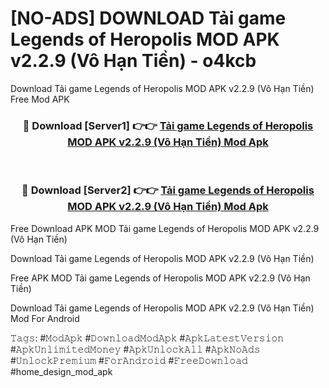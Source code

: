 # [NO-ADS] DOWNLOAD Tải game Legends of Heropolis MOD APK v2.2.9 (Vô Hạn Tiền) - o4kcb
Download Tải game Legends of Heropolis MOD APK v2.2.9 (Vô Hạn Tiền) Free Mod APK

<div align="center">
<h3>🔴 Download [Server1] 👉👉 <a href="https://apk-comot.site?title=Tải_game_Legends_of_Heropolis_MOD_APK_v2.2.9_(Vô_Hạn_Tiền)">Tải game Legends of Heropolis MOD APK v2.2.9 (Vô Hạn Tiền) Mod Apk</a></h3><br>

<h3>🔴 Download [Server2] 👉👉 <a href="https://apk-comot.site?title=Tải_game_Legends_of_Heropolis_MOD_APK_v2.2.9_(Vô_Hạn_Tiền)">Tải game Legends of Heropolis MOD APK v2.2.9 (Vô Hạn Tiền) Mod Apk</a></h3>
</div>


Free Download APK MOD Tải game Legends of Heropolis MOD APK v2.2.9 (Vô Hạn Tiền)

Download Tải game Legends of Heropolis MOD APK v2.2.9 (Vô Hạn Tiền) 

Free APK MOD Tải game Legends of Heropolis MOD APK v2.2.9 (Vô Hạn Tiền) 

Download Tải game Legends of Heropolis MOD APK v2.2.9 (Vô Hạn Tiền) Mod For Android

𝚃𝚊𝚐𝚜: #𝙼𝚘𝚍𝙰𝚙𝚔 #𝙳𝚘𝚠𝚗𝚕𝚘𝚊𝚍𝙼𝚘𝚍𝙰𝚙𝚔 #𝙰𝚙𝚔𝙻𝚊𝚝𝚎𝚜𝚝𝚅𝚎𝚛𝚜𝚒𝚘𝚗 #𝙰𝚙𝚔𝚄𝚗𝚕𝚒𝚖𝚒𝚝𝚎𝚍𝙼𝚘𝚗𝚎𝚢 #𝙰𝚙𝚔𝚄𝚗𝚕𝚘𝚌𝚔𝙰𝚕𝚕 #𝙰𝚙𝚔𝙽𝚘𝙰𝚍𝚜 #𝚄𝚗𝚕𝚘𝚌𝚔𝙿𝚛𝚎𝚖𝚒𝚞𝚖 #𝙵𝚘𝚛𝙰𝚗𝚍𝚛𝚘𝚒𝚍 #𝙵𝚛𝚎𝚎𝙳𝚘𝚠𝚗𝚕𝚘𝚊𝚍 #home_design_mod_apk